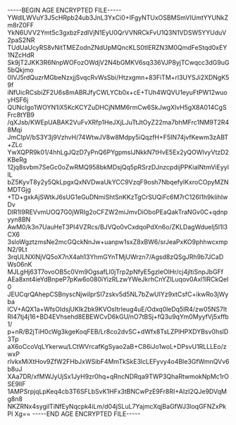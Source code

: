 -----BEGIN AGE ENCRYPTED FILE-----
YWdlLWVuY3J5cHRpb24ub3JnL3YxCi0+IFgyNTUxOSBMSmVIUmtYYUNkZm8rZ0FF
YkN6UVV2Ymt5c3gxbzFzdlVjN1EyU0QrVVNRCkFvU1Q3N1VDSW5YYUduV2paS2NR
TUdUaUcyRS8vNitTMEZodnZNdUpMQncKLS0tIERZN3M0QmdFeStqd0xEY1NZcHdR
Sk9jT2JKK3R6NnpWOFozOWdjV2N4bGMKV6sq336VJP8yjTCwqcc3dG9uG5bQkjmo
0IVJ5rdQuzrMGbeNzxjjSvqcRvWsSbi/Htzxgmn+83FiTM+rl3UYSJi2XDNgK59f
iNfUicRCsbiZF2U6s8mABRJfyCWLYCb0x+cE+TUh4WQVU1eyuFtPW12wuoyHSF6j
QUNcIgo1WOYN1iX5KcKCYZuDHCjNMM6rmCw6SkJwgXlvH5gX8A014CgSFrc8tYB9
/qXJsb/KWEpUABAK2VuFvXRfp1HeJXjLJuTtJtOyZ22ma7bhMFrc1NM9T2R48Mqi
JmCIpV/bS3Y3j9VzhvH/74WtwJV8w8Mdpy5iQqzfH+F5IN74jvfKewm3zABT+ZLc
YwXQPR9k01/4hhLgJQzD7yPnQ6PYgpmslJNkkN7tHvE5Ex2yQOWlvyVtzD2KBeRg
12jq8svbm7SeGc0oZwRMQ958bkMDsjQq5pRSrzDJnzcpdijPPKiaINtmViEyyllL
bZ5KyvT8y2y5QkLpgxQxNVDwaUkYCC9VzqF9osh7NbqefyIKxroCOpyMZNMDTGjg
+TD+gxkAjSWtkJ6sUG1eGuDNmiShtSnKKzTgCrSUQiFc6M7rC126I1h9kIihIwDv
DlR1I9REVvmUOQ7G0jWRIg2oCFZW2miJmvDiOboPEaQakTraNGv0C+qdnpyyn8BN
AwM0/k3n7UauHeT3PI4VZRcs/BJVQo0vCxdqoPdXn6o/ZKLDagWduelj5l1l3CX6
3sloWgztzmsNe2mcGQckNnJw+uanpw1sxZ8xBW6/srJeaPxKO9phhwcxmpN2/9Lt
3rqULNXlNjVQ5oX7nX4ah13YhmGYnTMjUWrzn7/Agsd8zQSgJRh9b7JCaDWs06nK
MJLgHj63T7ovoOB5c0Vm9OgsafLl0jTrp2pNfyE5gzIeOlHr/cj4jltiSnpJbGFf
AEa8xnt4ieYdBnpeP7pKw6o080iYizRLzwYWeJkrhCnYZlLuqov0Axl1IRCkQeI0
JEUCqrQAhepCSBnyscNjwiIprSI7zskv5d5NL7bZwUIYz9xtCsfC+ikwRo3jWyba
lCV+AQX1a+WfsOIdsjUKIk2bk9KVOsItrleug4uE/Odxq0leDq5IR4/zw05NS7It
Rl47tj4j16+BD4EVhsehd8EBEWCvD6kGU/nO7tBSj+fQ3u9qYm0MyyfVj5xffb1/
p+nR/B2jTiH0cWg3kgeKoqFEB/Lr8co2dvSC+dWfx8TsLZPlHPXDYBsv0hslD3Tp
aX6oCcoVqLYkerwu/LCtWVrcafKgSyao2aB+C86iJo1woL+DPsvU1RLLLEo/zwxP
rlvkxMiXtHov9ZfW2FHbJxWSibF4MmTkSkE3lcLEFyvy4o4Ble3GfWmnQVv6b8uJ
XAa7DR/xfMWJyUjSx1JyH9zr0hq+qRncNDRqa9TWP3QhaRtwmokNpMc1rOSE9IlF
1AMPSrpjqLpKeq4cb3T6SFLbSvK1HFx3tBNCwPzE9Fr8RI+AIzI2QJe9DVqMg8n8
NKZRNx4sygilTiNfEyNqcpk4iLm/d04jSLuL7YajmcXqjBaGfWJ3loqGFNZxPkPl
Xg==
-----END AGE ENCRYPTED FILE-----
